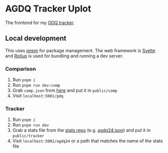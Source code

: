 # AGDQ Tracker Uplot

The frontend for my [GDQ tracker](https://gdq.alligatr.co.uk).

## Local development

This uses [pnpm](https://pnpm.io) for package management. The web framework is [Svelte](https://svelte.dev) and [Rollup](https://rollupjs.org) is used for bundling and running a dev server.

### Comparison

1. Run `pnpm i`
1. Run `pnpm run dev:comp`
1. Grab `comp.json` from [here](http://gdq.alligatr.co.uk/comparison/comp.json) and put it in `public/comp`
1. Visit `localhost:5001/gdq`

### Tracker

1. Run `pnpm i`
1. Run `pnpm run dev`
1. Grab a stats file from the [stats repo](https://github.com/alligator/agdq-stats) (e.g. [agdq24.json](https://raw.githubusercontent.com/Alligator/agdq-stats/master/agdq24.json)) and put it in `public/tracker`
1. Visit `localhost:5001/agdq24` or a path that matches the name of the stats file
